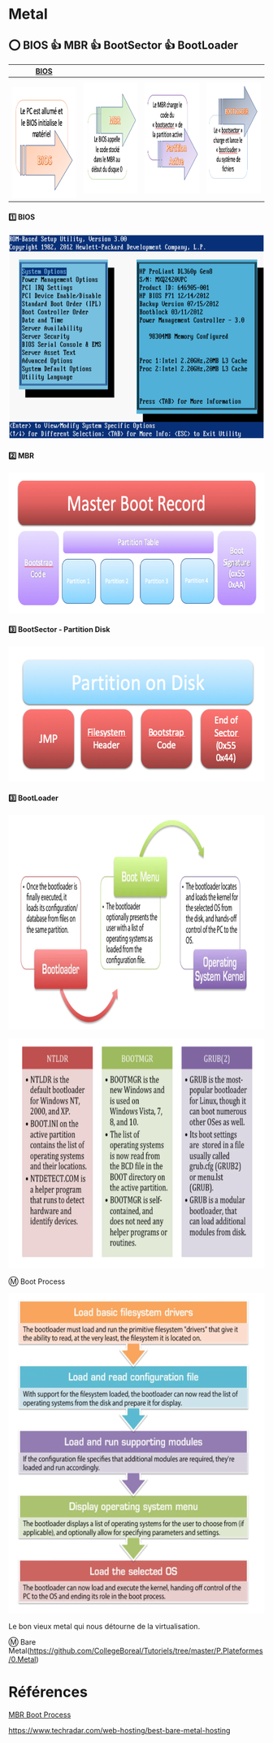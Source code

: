 # Metal


## :o: BIOS :+1: MBR :+1: BootSector :+1: BootLoader 

| [BIOS](README.md#-one-BIOS) | | | |
|----|---|---|---|
| <img src="images/BIOS-MBR1.png" width="214" height="219"></img> | <img src="images/BIOS-MBR2.png" width="214" height="219"></img> | <img src="images/BIOS-MBR3.png" width="214" height="219"></img> | <img src="images/BIOS-MBR4.png" width="214" height="219"></img> |

#### :one: BIOS

<img src="images/BIOS-HP-PROLIANT.png" width="725" height="405"></img>

#### :two: MBR

<img src="images/MBR.png" width="675" height="277"></img>

#### :three: BootSector - Partition Disk

<img src="images/PartitionBootSector.png" width="583" height="267"></img>

#### :three: BootLoader

<img src="images/Bootloader.png" width="945" height="423"></img>

<img src="images/PopularBootLoader.png" width="719" height="453"></img>

:m: Boot Process

<img src="images/BootProcess.png" width="620" height="631"></img>





Le bon vieux metal qui nous détourne de la virtualisation.

:m: Bare Metal(https://github.com/CollegeBoreal/Tutoriels/tree/master/P.Plateformes/0.Metal)


# Références

[MBR Boot Process](https://neosmart.net/wiki/mbr-boot-process)

https://www.techradar.com/web-hosting/best-bare-metal-hosting
